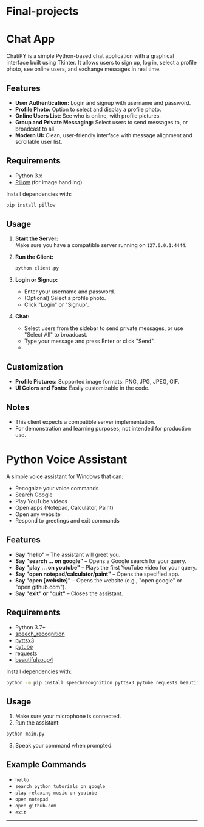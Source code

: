 # Final-projects

# Chat App

ChatiPY is a simple Python-based chat application with a graphical interface built using Tkinter. It allows users to sign up, log in, select a profile photo, see online users, and exchange messages in real time.

## Features

- **User Authentication:** Login and signup with username and password.
- **Profile Photo:** Option to select and display a profile photo.
- **Online Users List:** See who is online, with profile pictures.
- **Group and Private Messaging:** Select users to send messages to, or broadcast to all.
- **Modern UI:** Clean, user-friendly interface with message alignment and scrollable user list.

## Requirements

- Python 3.x
- [Pillow](https://pypi.org/project/Pillow/) (for image handling)

Install dependencies with:
```sh
pip install pillow
```

## Usage

1. **Start the Server:**  
   Make sure you have a compatible server running on `127.0.0.1:4444`.

2. **Run the Client:**  
   ```sh
   python client.py
   ```

3. **Login or Signup:**  
   - Enter your username and password.
   - (Optional) Select a profile photo.
   - Click "Login" or "Signup".

4. **Chat:**  
   - Select users from the sidebar to send private messages, or use "Select All" to broadcast.
   - Type your message and press Enter or click "Send".
   - 
## Customization

- **Profile Pictures:** Supported image formats: PNG, JPG, JPEG, GIF.
- **UI Colors and Fonts:** Easily customizable in the code.

## Notes

- This client expects a compatible server implementation.
- For demonstration and learning purposes; not intended for production use.

# Python Voice Assistant

A simple voice assistant for Windows that can:
- Recognize your voice commands
- Search Google
- Play YouTube videos
- Open apps (Notepad, Calculator, Paint)
- Open any website
- Respond to greetings and exit commands

## Features

- **Say "hello"** – The assistant will greet you.
- **Say "search ... on google"** – Opens a Google search for your query.
- **Say "play ... on youtube"** – Plays the first YouTube video for your query.
- **Say "open notepad/calculator/paint"** – Opens the specified app.
- **Say "open [website]"** – Opens the website (e.g., "open google" or "open github.com").
- **Say "exit" or "quit"** – Closes the assistant.

## Requirements

- Python 3.7+
- [speech_recognition](https://pypi.org/project/SpeechRecognition/)
- [pyttsx3](https://pypi.org/project/pyttsx3/)
- [pytube](https://pypi.org/project/pytube/)
- [requests](https://pypi.org/project/requests/)
- [beautifulsoup4](https://pypi.org/project/beautifulsoup4/)

Install dependencies with:

```bash
python -m pip install speechrecognition pyttsx3 pytube requests beautifulsoup4
```

## Usage

1. Make sure your microphone is connected.
2. Run the assistant:

```bash
python main.py
```

3. Speak your command when prompted.

## Example Commands

- `hello`
- `search python tutorials on google`
- `play relaxing music on youtube`
- `open notepad`
- `open github.com`
- `exit`

---

